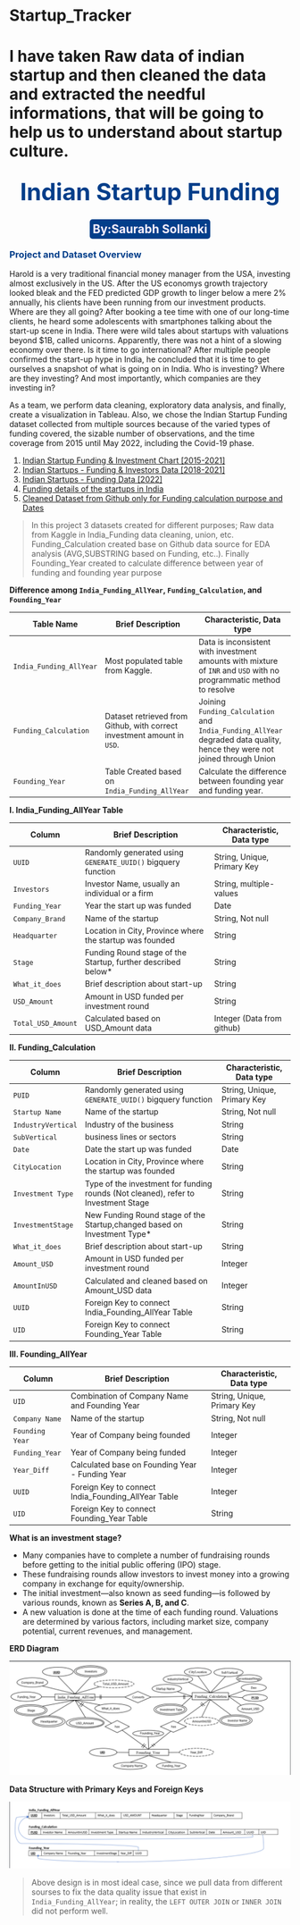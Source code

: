 # Startup_Tracker
I have taken Raw data of indian startup and then cleaned the data and extracted the needful informations, that will be going to help us to understand about startup culture. 
=======
## **<span style="color:#023e8a;font-size:200%"><center>Indian Startup Funding</center></span>**
## **<center><span style="color:#FEF1FE;background-color:#023e8a;border-radius: 5px;padding: 5px">By:Saurabh Sollanki</span></center>**

### **<span id="EDA" style="color:#023e8a;">Project and Dataset Overview</span>**

Harold is a very traditional financial money manager from the USA, investing almost exclusively in the US. After the US economys growth trajectory looked bleak and the FED predicted GDP growth to linger below a mere 2% annually, his clients have been running from our investment products. Where are they all going? After booking a tee time with one of our long-time clients, he heard some adolescents with smartphones talking about the start-up scene in India. There were wild tales about startups with valuations beyond $1B, called unicorns. Apparently, there was not a hint of a slowing economy over there. Is it time to go international? After multiple people confirmed the start-up hype in India, he concluded that it is time to get ourselves a snapshot of what is going on in India. Who is investing? Where are they investing? And most importantly, which companies are they investing in? 

As a team, we perform data cleaning, exploratory data analysis, and finally, create a visualization in Tableau. Also, we chose the Indian Startup Funding dataset collected from multiple sources because of the varied types of funding covered, the sizable number of observations, and the time coverage from 2015 until May 2022, including the Covid-19 phase.

1.   [Indian Startup Funding & Investment Chart [2015-2021]](https://trak.in/india-startup-funding-investment-2015/)
2.   [Indian Startups - Funding & Investors Data [2018-2021]](https://www.kaggle.com/datasets/omkargowda/indian-startups-funding-data)
4.   [Indian Startups - Funding Data [2022]](https://www.kaggle.com/datasets/omkargowda/indian-startups-funding-data-januarymay-2022)
5.   [Funding details of the startups in India](https://www.kaggle.com/datasets/sudalairajkumar/indian-startup-funding)
6.   [Cleaned Dataset from Github only for Funding calculation purpose and Dates](https://github.com/Satyampd/Startups-in-India-EDA/blob/master/dataset.csv)


> In this project 3 datasets created for different purposes; Raw data from Kaggle in India_Funding data cleaning, union, etc. Funding_Calculation created base on Github data source for EDA analysis (AVG,SUBSTRING based on Funding, etc..). Finally Founding_Year created to calculate difference between year of funding and founding year purpose

**Difference among `India_Funding_AllYear`, `Funding_Calculation`, and `Founding_Year`**

| Table Name      | Brief Description | Characteristic, Data type   |
| ----------- | ----------------  | ----------- |
| `India_Funding_AllYear`      |  Most populated table from Kaggle. | Data is inconsistent with investment amounts with mixture of `INR` and `USD` with no programmatic method to resolve |
| `Funding_Calculation`   | Dataset retrieved from Github, with correct investment amount in `USD`.  | Joining `Funding_Calculation` and `India_Funding_AllYear` degraded data quality, hence they were not joined through Union |
| `Founding_Year` | Table Created based on `India_Funding_AllYear` | Calculate the difference between founding year and funding year. |

**I. India_Funding_AllYear Table**

| Column      | Brief Description | Characteristic, Data type   |
| ----------- | ----------------  | ----------- |
| `UUID`      |  Randomly generated using `GENERATE_UUID()` bigquery function      |  String, Unique, Primary Key           |
| `Investors`   | Investor Name, usually an individual or a firm            |  String, multiple-values |
| `Funding_Year` | Year the start up was funded | Date |
| `Company_Brand` | Name of the startup | String, Not null |
| `Headquarter` | Location in City, Province where the startup was founded | String |
| `Stage` | Funding Round stage of the Startup, further described below* | String |
| `What_it_does` | Brief description about start-up | String |
| `USD_Amount` | Amount in USD funded per investment round | String |
| `Total_USD_Amount` | Calculated based on USD_Amount data | Integer (Data from github) |


**II. Funding_Calculation**

| Column      | Brief Description | Characteristic, Data type   |
| ----------- | ----------------  | ----------- |
| `PUID`      |  Randomly generated using `GENERATE_UUID()` bigquery function      |  String, Unique, Primary Key           |
| `Startup Name`   | Name of the startup  | String, Not null |
| `IndustryVertical` | Industry of the business | String |
| `SubVertical` | business lines or sectors | String |
| `Date` | Date the start up was funded | Date  |
| `CityLocation` | Location in City, Province where the startup was founded | String |
| `Investment Type` | Type of the investment for funding rounds (Not cleaned), refer to Investment Stage | String |
| `InvestmentStage` | New Funding Round stage of the Startup,changed based on Investment Type* | String |
| `What_it_does` | Brief description about start-up | String |
| `Amount_USD` | Amount in USD funded per investment round | Integer |
| `AmountInUSD` | Calculated and cleaned based on Amount_USD data | Integer |
| `UUID` | Foreign Key to connect India_Founding_AllYear Table  | String  |
| `UID` | Foreign Key to connect Founding_Year Table  | String  |

**III. Founding_AllYear**

| Column      | Brief Description | Characteristic, Data type   |
| ----------- | ----------------  | ----------- |
| `UID`      |  Combination of Company Name and Founding Year |  String, Unique, Primary Key           |
| `Company Name`   | Name of the startup  | String, Not null |
| `Founding Year` | Year of Company being founded | Integer |
| `Funding_Year` | Year of Company being funded | Integer |
| `Year_Diff` | Calculated base on Founding Year - Funding Year | Integer  |
| `UUID` | Foreign Key to connect India_Founding_AllYear Table | Integer  |
| `UID` | Foreign Key to connect Founding_Year Table  | String  |

**What is an investment stage?**
 
*   Many companies have to complete a number of fundraising rounds before getting to the initial public offering (IPO) stage.
*   These fundraising rounds allow investors to invest money into a growing company in exchange for equity/ownership.
*   The initial investment—also known as seed funding—is followed by various rounds, known as **Series A, B, and C**.
*  A new valuation is done at the time of each funding round.
Valuations are determined by various factors, including market size, company potential, current revenues, and management.

**ERD Diagram**

[![Image Title](image.png)](https://github.com/100rabhsolanki/Startup_Tracker/issues/1)

**Data Structure with Primary Keys and Foreign Keys**

[![Another Image](image-1.png)](https://github.com/100rabhsolanki/Startup_Tracker/issues/2)

>Above design is in most ideal case, since we pull data from different sourses to fix the data quality issue that exist in `India_Funding_AllYear`; in reality, the `LEFT OUTER JOIN` or `INNER JOIN` did not perform well.
